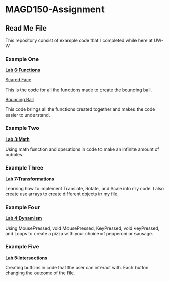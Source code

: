# MAGD150-Assignment
## Read Me File

This repository consist of example code that I completed while here at UW-W

### Example One

[**Lab 6:Functions**](https://github.com/Jperkins1425/MAGD150-Assignment/tree/gh-pages/f18_magd150_lab06_Perkins)

[Scared Face](https://github.com/Jperkins1425/MAGD150-Assignment/blob/gh-pages/f18_magd150_lab06_Perkins/Scared_Face.pde)

  This is the code for all the functions made to create the bouncing ball.
  
[Bouncing Ball](https://github.com/Jperkins1425/MAGD150-Assignment/blob/gh-pages/f18_magd150_lab06_Perkins/f18_magd150_lab06_Perkins.pde)

  This code brings all the functions created together and makes the code easier to understand.
  
### Example Two

[**Lab 3:Math**](https://github.com/Jperkins1425/MAGD150-Assignment/blob/gh-pages/f18_magd150_lab03_Perkins.pde)

  Using math function and operations in code to make an infinite amount of bubbles.

### Example Three

[**Lab 7:Transformations**](https://github.com/Jperkins1425/MAGD150-Assignment/blob/gh-pages/f18_magd150_lab07_Perkins.pde)

  Learning how to implement Translate, Rotate, and Scale into my code. I also create use arrays to create different objects in my file. 
  
### Example Four

[**Lab 4:Dynamism**](https://github.com/Jperkins1425/MAGD150-Assignment/blob/gh-pages/f18magd150lab04_Perkins_pde.pde)

  Using MousePressed, void MousePressed, KeyPressed, void keyPressed, and Loops to create a pizza with your choice of pepperoni or sausage.
  
### Example Five

[**Lab 5:Intersections**](https://github.com/Jperkins1425/MAGD150-Assignment/blob/gh-pages/f18magd150lab05_Perkins.pde)

  Creating buttons in code that the user can interact with. Each button changing the outcome of the file. 
